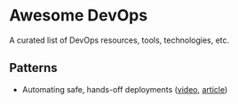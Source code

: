 # Awesome DevOps

A curated list of DevOps resources, tools, technologies, etc.

## Patterns
- Automating safe, hands-off deployments ([video](https://youtu.be/ngnMj1zbMPY), [article](https://aws.amazon.com/builders-library/automating-safe-hands-off-deployments/))

